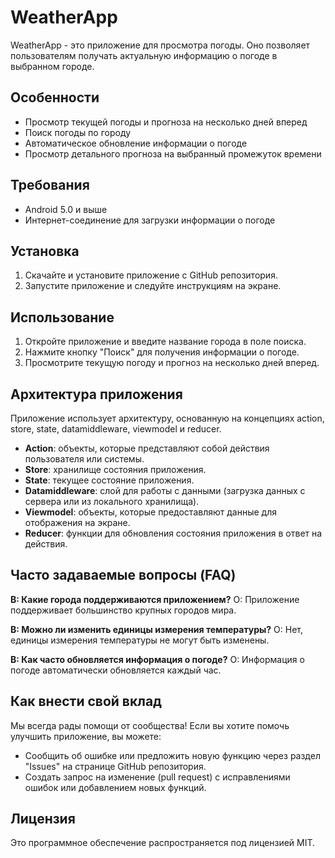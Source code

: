 # WeatherApp

WeatherApp - это приложение для просмотра погоды. Оно позволяет пользователям получать актуальную информацию о погоде в выбранном городе.

## Особенности

- Просмотр текущей погоды и прогноза на несколько дней вперед
- Поиск погоды по городу
- Автоматическое обновление информации о погоде
- Просмотр детального прогноза на выбранный промежуток времени

## Требования

- Android 5.0 и выше
- Интернет-соединение для загрузки информации о погоде

## Установка

1. Скачайте и установите приложение с GitHub репозитория.
2. Запустите приложение и следуйте инструкциям на экране.

## Использование

1. Откройте приложение и введите название города в поле поиска.
2. Нажмите кнопку "Поиск" для получения информации о погоде.
3. Просмотрите текущую погоду и прогноз на несколько дней вперед.

## Архитектура приложения

Приложение использует архитектуру, основанную на концепциях action, store, state, datamiddleware, viewmodel и reducer.

- **Action**: объекты, которые представляют собой действия пользователя или системы.
- **Store**: хранилище состояния приложения.
- **State**: текущее состояние приложения.
- **Datamiddleware**: слой для работы с данными (загрузка данных с сервера или из локального хранилища).
- **Viewmodel**: объекты, которые предоставляют данные для отображения на экране.
- **Reducer**: функции для обновления состояния приложения в ответ на действия.

## Часто задаваемые вопросы (FAQ)

**В: Какие города поддерживаются приложением?**
О: Приложение поддерживает большинство крупных городов мира.

**В: Можно ли изменить единицы измерения температуры?**
О: Нет, единицы измерения температуры не могут быть изменены.

**В: Как часто обновляется информация о погоде?**
О: Информация о погоде автоматически обновляется каждый час.

## Как внести свой вклад

Мы всегда рады помощи от сообщества! Если вы хотите помочь улучшить приложение, вы можете:

- Сообщить об ошибке или предложить новую функцию через раздел "Issues" на странице GitHub репозитория.
- Создать запрос на изменение (pull request) с исправлениями ошибок или добавлением новых функций.

## Лицензия

Это программное обеспечение распространяется под лицензией MIT.
